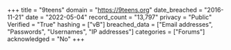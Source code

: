 +++
title = "9teens"
domain = "https://9teens.org"
date_breached = "2016-11-21"
date = "2022-05-04"
record_count = "13,797"
privacy = "Public"
Verified = "True"
hashing = ["vB"]
breached_data = ["Email addresses", "Passwords", "Usernames", "IP addresses"]
categories = ["Forums"]
acknowledged = "No"
+++
